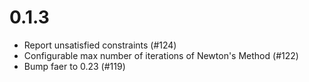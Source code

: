 # 0.1.3

* Report unsatisfied constraints (#124)
* Configurable max number of iterations of Newton's Method (#122)
* Bump faer to 0.23 (#119)
